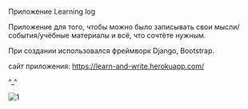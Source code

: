 Приложение Learning log

Приложение для того, чтобы можно было записывать свои мысли/события/учёбные материалы и всё, что сочтёте нужным.

При создании использовался фреймворк Django, Bootstrap.

сайт приложения:
https://learn-and-write.herokuapp.com/

^_^

![1](https://user-images.githubusercontent.com/98776610/152395375-374d2c09-8309-488d-9406-1a8fcf9990ee.jpg)
